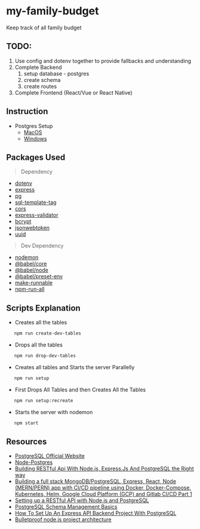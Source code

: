 # my-family-budget

Keep track of all family budget

## TODO:

1. Use config and dotenv together to provide fallbacks and understanding
1. Complete Backend
   1. setup database - postgres
   1. create schema
   1. create routes
1. Complete Frontend (React/Vue or React Native)

## Instruction

- Postgres Setup
  - [MacOS](https://www.robinwieruch.de/postgres-sql-macos-setup)
  - [Windows](https://www.robinwieruch.de/postgres-sql-windows-setup)

## Packages Used

> Dependency

- [dotenv](https://www.npmjs.com/package/dotenv)
- [express](https://www.npmjs.com/package/express)
- [pg](https://www.npmjs.com/package/pg)
- [sql-template-tag](https://www.npmjs.com/package/sql-template-tag)
- [cors](https://www.npmjs.com/package/cors)
- [express-validator](https://www.npmjs.com/package/express-validator)
- [bcrypt](https://www.npmjs.com/package/bcrypt)
- [jsonwebtoken](https://www.npmjs.com/package/jsonwebtoken)
- [uuid](https://www.npmjs.com/package/uuid)

> Dev Dependency

- [nodemon](https://www.npmjs.com/package/nodemon)
- [@babel/core](https://www.npmjs.com/package/@babel/core)
- [@babel/node](https://www.npmjs.com/package/@babel/node)
- [@babel/preset-env](https://www.npmjs.com/package/@babel/preset-env)
- [make-runnable](https://www.npmjs.com/package/make-runnable)
- [npm-run-all](https://www.npmjs.com/package/npm-run-all)

## Scripts Explanation

- Creates all the tables

```zsh
   npm run create-dev-tables
```

- Drops all the tables

```zsh
   npm run drop-dev-tables
```

- Creates all tables and Starts the server Parallelly

```zsh
   npm run setup
```

- First Drops All Tables and then Creates All the Tables

```zsh
   npm run setup:recreate
```

- Starts the server with nodemon

```zsh
   npm start
```

## Resources

- [PostgreSQL Official Website](https://www.postgresql.org/)
- [Node-Postgres](https://node-postgres.com/)
- [Building RESTful Api With Node.js, Express.Js And PostgreSQL the Right way](https://itnext.io/building-restful-api-with-node-js-express-js-and-postgresql-the-right-way-b2e718ad1c66)
- [Building a full stack MongoDB/PostgreSQL, Express, React, Node (MERN/PERN) app with CI/CD pipeline using Docker, Docker-Compose, Kubernetes, Helm, Google Cloud Platform (GCP) and Gitlab CI/CD Part 1](https://medium.com/@j.jameslee02102/building-a-full-stack-mongodb-postgresql-express-react-node-mern-pern-app-with-ci-cd-pipeline-5cb3d0a733e8)
- [Setting up a RESTful API with Node.js and PostgreSQL](https://blog.logrocket.com/setting-up-a-restful-api-with-node-js-and-postgresql-d96d6fc892d8/)
- [PostgreSQL Schema Management Basics](https://severalnines.com/blog/postgresql-schema-management-basics)
- [How To Set Up An Express API Backend Project With PostgreSQL](https://www.smashingmagazine.com/2020/04/express-api-backend-project-postgresql/)
- [Bulletproof node.js project architecture ](https://softwareontheroad.com/ideal-nodejs-project-structure/)
